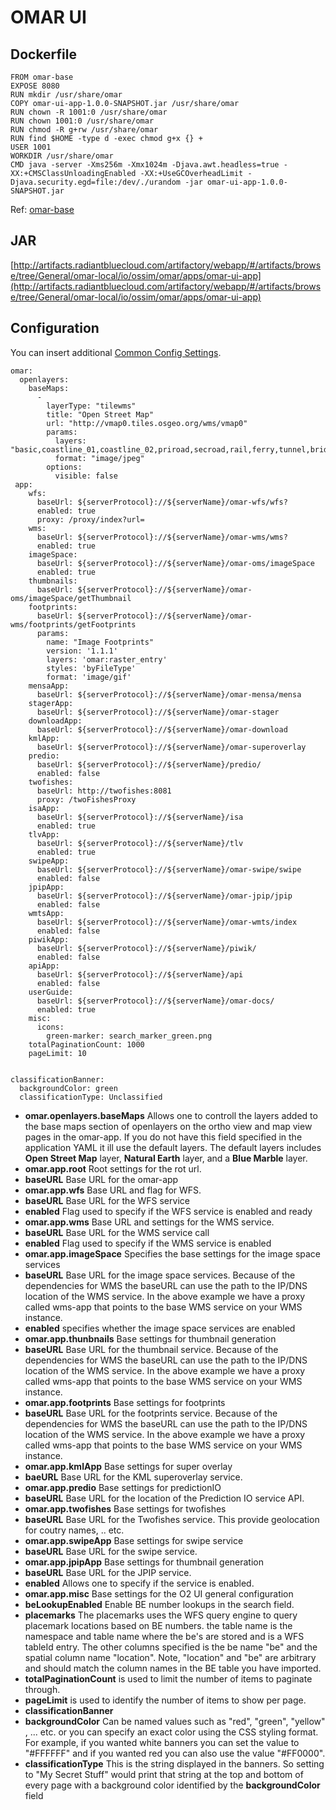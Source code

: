 # OMAR UI

## Dockerfile
```
FROM omar-base
EXPOSE 8080
RUN mkdir /usr/share/omar
COPY omar-ui-app-1.0.0-SNAPSHOT.jar /usr/share/omar
RUN chown -R 1001:0 /usr/share/omar
RUN chown 1001:0 /usr/share/omar
RUN chmod -R g+rw /usr/share/omar
RUN find $HOME -type d -exec chmod g+x {} +
USER 1001
WORKDIR /usr/share/omar
CMD java -server -Xms256m -Xmx1024m -Djava.awt.headless=true -XX:+CMSClassUnloadingEnabled -XX:+UseGCOverheadLimit -Djava.security.egd=file:/dev/./urandom -jar omar-ui-app-1.0.0-SNAPSHOT.jar
```
Ref: [omar-base](../../../omar-base/docs/install-guide/omar-base/)

## JAR
[http://artifacts.radiantbluecloud.com/artifactory/webapp/#/artifacts/browse/tree/General/omar-local/io/ossim/omar/apps/omar-ui-app](http://artifacts.radiantbluecloud.com/artifactory/webapp/#/artifacts/browse/tree/General/omar-local/io/ossim/omar/apps/omar-ui-app)

## Configuration
You can insert additional [Common Config Settings](../../../omar-common/docs/install-guide/omar-common/#common-config-settings).

```
omar:
  openlayers:
    baseMaps:
      -
        layerType: "tilewms"
        title: "Open Street Map"
        url: "http://vmap0.tiles.osgeo.org/wms/vmap0"
        params:
          layers: "basic,coastline_01,coastline_02,priroad,secroad,rail,ferry,tunnel,bridge,trail,CAUSE,clabel,statelabel,ctylabel"
          format: "image/jpeg"
        options:
          visible: false
 app:
    wfs:
      baseUrl: ${serverProtocol}://${serverName}/omar-wfs/wfs?
      enabled: true
      proxy: /proxy/index?url=
    wms:
      baseUrl: ${serverProtocol}://${serverName}/omar-wms/wms?
      enabled: true
    imageSpace:
      baseUrl: ${serverProtocol}://${serverName}/omar-oms/imageSpace
      enabled: true
    thumbnails:
      baseUrl: ${serverProtocol}://${serverName}/omar-oms/imageSpace/getThumbnail
    footprints:
      baseUrl: ${serverProtocol}://${serverName}/omar-wms/footprints/getFootprints
      params:
        name: "Image Footprints"
        version: '1.1.1'
        layers: 'omar:raster_entry'
        styles: 'byFileType'
        format: 'image/gif'
    mensaApp:
      baseUrl: ${serverProtocol}://${serverName}/omar-mensa/mensa
    stagerApp:
      baseUrl: ${serverProtocol}://${serverName}/omar-stager
    downloadApp:
      baseUrl: ${serverProtocol}://${serverName}/omar-download
    kmlApp:
      baseUrl: ${serverProtocol}://${serverName}/omar-superoverlay
    predio:
      baseUrl: ${serverProtocol}://${serverName}/predio/
      enabled: false
    twofishes:
      baseUrl: http://twofishes:8081
      proxy: /twoFishesProxy
    isaApp:
      baseUrl: ${serverProtocol}://${serverName}/isa
      enabled: true
    tlvApp:
      baseUrl: ${serverProtocol}://${serverName}/tlv
      enabled: true
    swipeApp:
      baseUrl: ${serverProtocol}://${serverName}/omar-swipe/swipe
      enabled: false
    jpipApp:
      baseUrl: ${serverProtocol}://${serverName}/omar-jpip/jpip
      enabled: false
    wmtsApp:
      baseUrl: ${serverProtocol}://${serverName}/omar-wmts/index
      enabled: false
    piwikApp:
      baseUrl: ${serverProtocol}://${serverName}/piwik/
      enabled: false
    apiApp:
      baseUrl: ${serverProtocol}://${serverName}/api
      enabled: false
    userGuide:
      baseUrl: ${serverProtocol}://${serverName}/omar-docs/
      enabled: true
    misc:
      icons:
        green-marker: search_marker_green.png
    totalPaginationCount: 1000
    pageLimit: 10


classificationBanner:
  backgroundColor: green
  classificationType: Unclassified

```

* **omar.openlayers.baseMaps** Allows one to controll the layers added to the base maps section of openlayers on the ortho view and map view pages in the omar-app. If you do not have this field specified in the application YAML it ill use the default layers. The default layers includes **Open Street Map** layer, **Natural Earth** layer, and a **Blue Marble** layer.
* **omar.app.root** Root settings for the rot url.
 * **baseURL** Base URL for the omar-app
* **omar.app.wfs** Base URL and flag for WFS.
 * **baseURL** Base URL for the WFS service
 * **enabled** Flag used to specify if the WFS service is enabled and ready
* **omar.app.wms** Base URL and settings for the WMS service.
 * **baseURL** Base URL for the WMS service call
 * **enabled** Flag used to specify if the WMS service is enabled
* **omar.app.imageSpace** Specifies the base settings for the image space services
 * **baseURL** Base URL for the image space services.  Because of the dependencies for WMS the baseURL can use the path to the IP/DNS location of the WMS service. In the above example we have a proxy called wms-app that points to the base WMS service on your WMS instance.
 * **enabled** specifies whether the image space services are enabled
* **omar.app.thunbnails** Base settings for thumbnail generation
 * **baseURL**  Base URL for the thumbnail service. Because of the dependencies for WMS the baseURL can use the path to the IP/DNS location of the WMS service. In the above example we have a proxy called wms-app that points to the base WMS service on your WMS instance.
* **omar.app.footprints** Base settings for footprints
 * **baseURL** Base URL for the footprints service.   Because of the dependencies for WMS the baseURL can use the path to the IP/DNS location of the WMS service. In the above example we have a proxy called wms-app that points to the base WMS service on your WMS instance.
* **omar.app.kmlApp** Base settings for super overlay
 * **baeURL** Base URL for the KML superoverlay service.
* **omar.app.predio** Base settings for predictionIO
 * **baseURL** Base URL for the location of the Prediction IO service API.
* **omar.app.twofishes** Base settings for twofishes
 * **baseURL** Base URL for the Twofishes service.  This provide geolocation for coutry names, .. etc.
* **omar.app.swipeApp** Base settings for swipe service
 * **baseURL** Base URL for the swipe service.
* **omar.app.jpipApp** Base settings for thumbnail generation
 * **baseURL** Base URL for the JPIP service.
 * **enabled** Allows one to specify if the service is enabled.
* **omar.app.misc** Base settings for the O2 UI general configuration
 * **beLookupEnabled** Enable BE number lookups in the search field.
 * **placemarks** The placemarks uses the WFS query engine to query placemark locations based on BE numbers.  the table name is the namespace and table name where the be's are stored and is a WFS tableId entry.  The other columns specified is the be name "be" and the spatial column name "location".  Note, "location" and "be" are arbitrary and should match the column names in the BE table you have imported.  
 * **totalPaginationCount** is used to limit the number of items to paginate through.  
 * **pageLimit** is used to identify the number of items to show per page. 
* **classificationBanner**
 * **backgroundColor** Can be named values such as "red", "green", "yellow" , ... etc. or you can specify an exact color using the CSS styling format.  For example, if you wanted white banners you can set the value to "#FFFFFF" and if you wanted red you can also use the value "#FF0000".
 * **classificationType** This is the string displayed in the banners.  So setting to "My Secret Stuff" would print that string at the top and bottom of every page with a background color identified by the **backgroundColor** field

